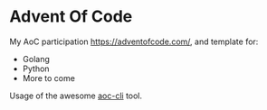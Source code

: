 # Advent Of Code

My AoC participation <https://adventofcode.com/>, and template for:

- Golang
- Python
- More to come

Usage of the awesome [aoc-cli](https://github.com/scarvalhojr/aoc-cli) tool.
